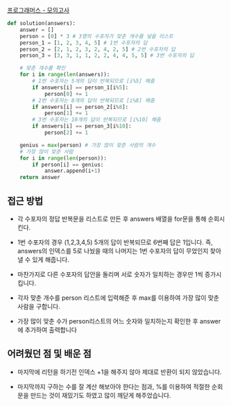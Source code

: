 [프로그래머스 - 모의고사](https://school.programmers.co.kr/learn/courses/30/lessons/42840)



```python
def solution(answers):
    answer = []
    person = [0] * 3 # 3명의 수포자가 맞춘 개수를 넣을 리스트
    person_1 = [1, 2, 3, 4, 5] # 1번 수포자의 답
    person_2 = [2, 1, 2, 3, 2, 4, 2, 5] # 2번 수포자의 답
    person_3 = [3, 3, 1, 1, 2, 2, 4, 4, 5, 5] # 3번 수포자의 답

    # 맞춘 개수를 확인
    for i in range(len(answers)):
        # 1번 수포자는 5개의 답이 반복되므로 [i%5] 해줌
        if answers[i] == person_1[i%5]:
            person[0] += 1
        # 2번 수포자는 8개의 답이 반복되므로 [i%8] 해줌
        if answers[i] == person_2[i%8]:
            person[1] += 1
        # 3번 수포자는 10개의 답이 반복되므로 [i%10] 해줌
        if answers[i] == person_3[i%10]:
            person[2] += 1

    genius = max(person) # 가장 많이 맞춘 사람의 개수 
    # 가장 많이 맞춘 사람
    for i in range(len(person)):
        if person[i] == genius:
            answer.append(i+1)
    return answer
```

## 접근 방법

- 각 수포자의 정답 반복문을 리스트로 만든 후 answers 배열을 for문을 통해 순회시킨다.

- 1번 수포자의 경우 (1,2,3,4,5) 5개의 답이 반복되므로 6번째 답은 1입니다. 즉, answers의 인덱스를 5로 나눴을 때의 나머지는 1번 수포자의 답이 무었인지 찾아 낼 수 있게 해줍니다.

- 마찬가지로 다른 수포자의 답안을 돌리며 서로 숫자가 일치하는 경우만 1씩 증가시킵니다.

- 각자 맞춘 개수를 person 리스트에 입력해준 후 max를 이용하여 가장 많이 맞춘 사람을 구합니다.

- 가장 많이 맞춘 수가 person리스트의 어느 숫자와 일치하는지 확인한 후 answer에 추가하여 출력합니다



## 어려웠던 점 및 배운 점

- 마지막에 리턴을 하기전 인덱스 +1을 해주지 않아 제대로 반환이 되지 않았습니다.

- 마지막까지 구하는 수를 잘 계산 해보아야 한다는 점과, %를 이용하여 적절한 순회문을 만드는 것이 재밌기도 하였고 많이 깨닫게 해주었습니다.
